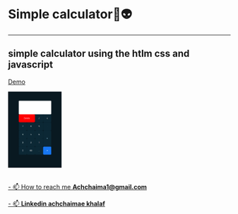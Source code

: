 # Simple calculator🧮👽

---

## simple calculator using  the htlm css and javascript

[Demo](https://achchaimae.github.io/Simple-calculator-HTML-CSS-JS-/)

<div style="width:80%;">
    <img style="width:30%" src="./assets/images/prev-calc.png" alt="calculatrice " >
</div>

<br>

[- 📫 How to reach me **Achchaima1@gmail.com**]()

[- 📫  **Linkedin achchaimae khalaf**](https://www.linkedin.com/in/achchaimae-khalaf-335a86233/)